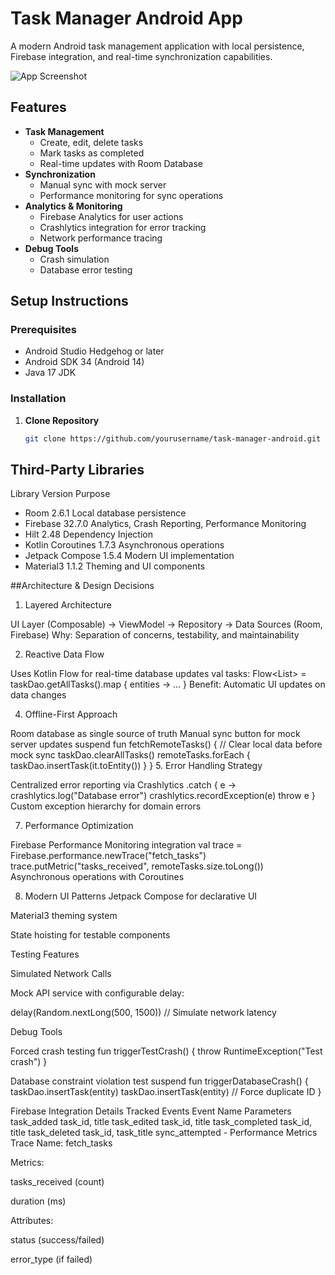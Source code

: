 # Task Manager Android App

A modern Android task management application with local persistence, Firebase integration, 
and real-time synchronization capabilities.

![App Screenshot](screenshots/main_screen.png) <!-- Add actual screenshot path -->

## Features

- **Task Management**
  - Create, edit, delete tasks
  - Mark tasks as completed
  - Real-time updates with Room Database
- **Synchronization**
  - Manual sync with mock server
  - Performance monitoring for sync operations
- **Analytics & Monitoring**
  - Firebase Analytics for user actions
  - Crashlytics integration for error tracking
  - Network performance tracing
- **Debug Tools**
  - Crash simulation
  - Database error testing

## Setup Instructions

### Prerequisites
- Android Studio Hedgehog or later
- Android SDK 34 (Android 14)
- Java 17 JDK

### Installation
1. **Clone Repository**
   ```bash
   git clone https://github.com/yourusername/task-manager-android.git

## Third-Party Libraries
Library	Version	Purpose
- Room	2.6.1	Local database persistence
- Firebase	32.7.0	Analytics, Crash Reporting, Performance Monitoring
- Hilt	2.48	Dependency Injection
- Kotlin Coroutines	1.7.3	Asynchronous operations
- Jetpack Compose	1.5.4	Modern UI implementation
- Material3	1.1.2	Theming and UI components

##Architecture & Design Decisions
1. Layered Architecture

UI Layer (Composable) → ViewModel → Repository → Data Sources (Room, Firebase)
Why: Separation of concerns, testability, and maintainability

2. Reactive Data Flow
   
Uses Kotlin Flow for real-time database updates
val tasks: Flow<List<Task>> = taskDao.getAllTasks().map { entities → ... }
Benefit: Automatic UI updates on data changes

4. Offline-First Approach
   
Room database as single source of truth
Manual sync button for mock server updates
suspend fun fetchRemoteTasks() {
    // Clear local data before mock sync
    taskDao.clearAllTasks()
    remoteTasks.forEach { taskDao.insertTask(it.toEntity()) }
}
5. Error Handling Strategy
   
Centralized error reporting via Crashlytics
.catch { e →
    crashlytics.log("Database error")
    crashlytics.recordException(e)
    throw e
}
Custom exception hierarchy for domain errors

7. Performance Optimization
   
Firebase Performance Monitoring integration
val trace = Firebase.performance.newTrace("fetch_tasks")
trace.putMetric("tasks_received", remoteTasks.size.toLong())
Asynchronous operations with Coroutines

8. Modern UI Patterns
Jetpack Compose for declarative UI

Material3 theming system

State hoisting for testable components

Testing Features

Simulated Network Calls

Mock API service with configurable delay:

delay(Random.nextLong(500, 1500)) // Simulate network latency

Debug Tools

Forced crash testing
fun triggerTestCrash() {
    throw RuntimeException("Test crash")
}

Database constraint violation test
suspend fun triggerDatabaseCrash() {
    taskDao.insertTask(entity)
    taskDao.insertTask(entity) // Force duplicate ID
}

Firebase Integration Details
Tracked Events
Event Name	Parameters
task_added	task_id, title
task_edited	task_id, title
task_completed	task_id, title
task_deleted	task_id, task_title
sync_attempted	-
Performance Metrics
Trace Name: fetch_tasks

Metrics:

tasks_received (count)

duration (ms)

Attributes:

status (success/failed)

error_type (if failed)
